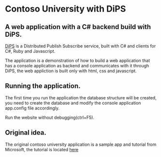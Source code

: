 # Contoso University with DiPS
## A web application with a C# backend build with DiPS.

<a href="http://pedro-ramirez-suarez.github.io/DiPS/" target="_blank">DiPS</a> is a Distributed Publish Subscribe service, built with C# and clients for C#, Ruby and Javascript.

The application is a demonstration of how to build a web application that has a console application as backend and communicates with it through DiPS, the web appliction is built only with html, css and javascript.

## Running the application.
The first time you run the application the database structure will be created, you need to create the database and modify the console application  app.config file accordingly.

Run the website without debugging(ctrl+F5).

## Original idea.
The original contoso university application is a sample app and tutorial from Microsoft, the tutorial is located <a href="https://www.asp.net/mvc/overview/getting-started/getting-started-with-ef-using-mvc/creating-an-entity-framework-data-model-for-an-asp-net-mvc-application" target="_blank">here</a>





